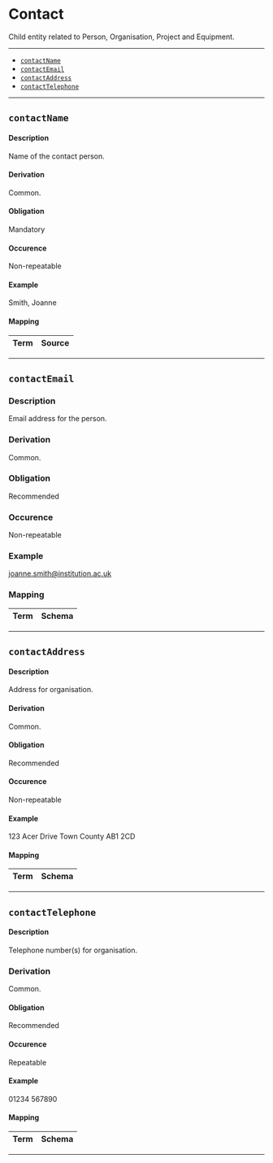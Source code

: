
# Contact

Child entity related to Person, Organisation, Project and Equipment.

------------------------------------------------

* [`contactName`](#contactname)
* [`contactEmail`](#contactemail)
* [`contactAddress`](#contactaddress)
* [`contactTelephone`](#contacttelephone)

-------------------------------------------------
## `contactName`

#### Description
Name of the contact person.
#### Derivation
Common.
#### Obligation	
Mandatory
#### Occurence
Non-repeatable
#### Example	
Smith, Joanne
#### Mapping
Term | Source
-------------|--------------


-------------------------------------------------
## `contactEmail`

### Description
Email address for the person.
### Derivation
Common.
### Obligation	
Recommended
### Occurence
Non-repeatable
### Example	
joanne.smith@institution.ac.uk
### Mapping
Term | Schema
-------------|--------------

-------------------------------------------------
## `contactAddress`
#### Description
Address for organisation.
#### Derivation
Common.
#### Obligation	
Recommended
#### Occurence	
Non-repeatable
#### Example
123 Acer Drive
Town
County
AB1 2CD
#### Mapping
Term | Schema
-------------|--------------

-------------------------------------------------
## `contactTelephone`
#### Description
Telephone number(s) for organisation. 
### Derivation
Common.
#### Obligation
Recommended
#### Occurence	
Repeatable
#### Example	
01234 567890
#### Mapping
Term | Schema
-------------|--------------
-------------------------------------------------
